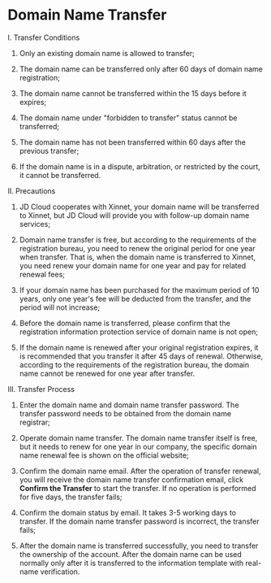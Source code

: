# Domain Name Transfer

I. Transfer Conditions

1. Only an existing domain name is allowed to transfer;

2. The domain name can be transferred only after 60 days of domain name registration;

3. The domain name cannot be transferred within the 15 days before it expires;

4. The domain name under "forbidden to transfer" status cannot be transferred;

5. The domain name has not been transferred within 60 days after the previous transfer;

6. If the domain name is in a dispute, arbitration, or restricted by the court, it cannot be transferred.

II. Precautions

1. JD Cloud cooperates with Xinnet, your domain name will be transferred to Xinnet, but JD Cloud will provide you with follow-up domain name services;

2. Domain name transfer is free, but according to the requirements of the registration bureau, you need to renew the original period for one year when transfer. That is, when the domain name is transferred to Xinnet, you need renew your domain name for one year and pay for related renewal fees;

3. If your domain name has been purchased for the maximum period of 10 years, only one year's fee will be deducted from the transfer, and the period will not increase;

4. Before the domain name is transferred, please confirm that the registration information protection service of domain name is not open;

5. If the domain name is renewed after your original registration expires, it is recommended that you transfer it after 45 days of renewal. Otherwise, according to the requirements of the registration bureau, the domain name cannot be renewed for one year after transfer.

III. Transfer Process

1. Enter the domain name and domain name transfer password. The transfer password needs to be obtained from the domain name registrar;

2. Operate domain name transfer. The domain name transfer itself is free, but it needs to renew for one year in our company, the specific domain name renewal fee is shown on the official website;

3. Confirm the domain name email. After the operation of transfer renewal, you will receive the domain name transfer confirmation email, click **Confirm the Transfer** to start the transfer. If no operation is performed for five days, the transfer fails;

4. Confirm the domain status by email. It takes 3-5 working days to transfer. If the domain name transfer password is incorrect, the transfer fails;

5. After the domain name is transferred successfully, you need to transfer the ownership of the account. After the domain name can be used normally only after it is transferred to the information template with real-name verification.


